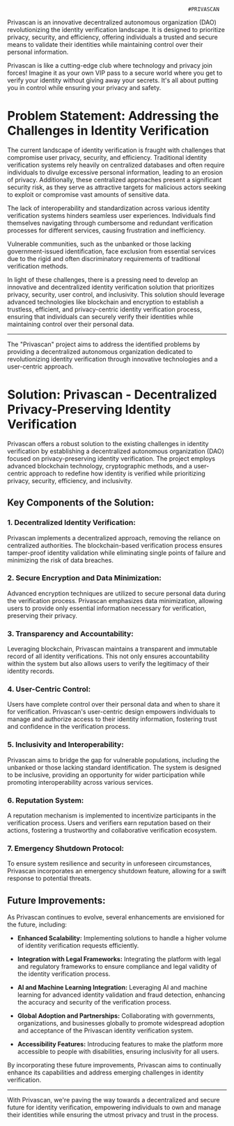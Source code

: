                                                               #PRIVASCAN
Privascan is an innovative decentralized autonomous organization (DAO) revolutionizing the identity verification landscape. It is designed to prioritize privacy, security, and efficiency, offering individuals a trusted and secure means to validate their identities while maintaining control over their personal information.

Privascan is like a cutting-edge club where technology and privacy join forces! Imagine it as your own VIP pass to a secure world where you get to verify your identity without giving away your secrets. It's all about putting you in control while ensuring your privacy and safety.


# Problem Statement: Addressing the Challenges in Identity Verification

The current landscape of identity verification is fraught with challenges that compromise user privacy, security, and efficiency. Traditional identity verification systems rely heavily on centralized databases and often require individuals to divulge excessive personal information, leading to an erosion of privacy. Additionally, these centralized approaches present a significant security risk, as they serve as attractive targets for malicious actors seeking to exploit or compromise vast amounts of sensitive data.

The lack of interoperability and standardization across various identity verification systems hinders seamless user experiences. Individuals find themselves navigating through cumbersome and redundant verification processes for different services, causing frustration and inefficiency.

Vulnerable communities, such as the unbanked or those lacking government-issued identification, face exclusion from essential services due to the rigid and often discriminatory requirements of traditional verification methods.

In light of these challenges, there is a pressing need to develop an innovative and decentralized identity verification solution that prioritizes privacy, security, user control, and inclusivity. This solution should leverage advanced technologies like blockchain and encryption to establish a trustless, efficient, and privacy-centric identity verification process, ensuring that individuals can securely verify their identities while maintaining control over their personal data.

---

The "Privascan" project aims to address the identified problems by providing a decentralized autonomous organization dedicated to revolutionizing identity verification through innovative technologies and a user-centric approach.

# Solution: Privascan - Decentralized Privacy-Preserving Identity Verification

Privascan offers a robust solution to the existing challenges in identity verification by establishing a decentralized autonomous organization (DAO) focused on privacy-preserving identity verification. The project employs advanced blockchain technology, cryptographic methods, and a user-centric approach to redefine how identity is verified while prioritizing privacy, security, efficiency, and inclusivity.

## Key Components of the Solution:

### 1. **Decentralized Identity Verification:**
   Privascan implements a decentralized approach, removing the reliance on centralized authorities. The blockchain-based verification process ensures tamper-proof identity validation while eliminating single points of failure and minimizing the risk of data breaches.

### 2. **Secure Encryption and Data Minimization:**
   Advanced encryption techniques are utilized to secure personal data during the verification process. Privascan emphasizes data minimization, allowing users to provide only essential information necessary for verification, preserving their privacy.

### 3. **Transparency and Accountability:**
   Leveraging blockchain, Privascan maintains a transparent and immutable record of all identity verifications. This not only ensures accountability within the system but also allows users to verify the legitimacy of their identity records.

### 4. **User-Centric Control:**
   Users have complete control over their personal data and when to share it for verification. Privascan's user-centric design empowers individuals to manage and authorize access to their identity information, fostering trust and confidence in the verification process.

### 5. **Inclusivity and Interoperability:**
   Privascan aims to bridge the gap for vulnerable populations, including the unbanked or those lacking standard identification. The system is designed to be inclusive, providing an opportunity for wider participation while promoting interoperability across various services.

### 6. **Reputation System:**
   A reputation mechanism is implemented to incentivize participants in the verification process. Users and verifiers earn reputation based on their actions, fostering a trustworthy and collaborative verification ecosystem.

### 7. **Emergency Shutdown Protocol:**
   To ensure system resilience and security in unforeseen circumstances, Privascan incorporates an emergency shutdown feature, allowing for a swift response to potential threats.

## Future Improvements:

As Privascan continues to evolve, several enhancements are envisioned for the future, including:

- **Enhanced Scalability:** Implementing solutions to handle a higher volume of identity verification requests efficiently.
  
- **Integration with Legal Frameworks:** Integrating the platform with legal and regulatory frameworks to ensure compliance and legal validity of the identity verification process.

- **AI and Machine Learning Integration:** Leveraging AI and machine learning for advanced identity validation and fraud detection, enhancing the accuracy and security of the verification process.

- **Global Adoption and Partnerships:** Collaborating with governments, organizations, and businesses globally to promote widespread adoption and acceptance of the Privascan identity verification system.

- **Accessibility Features:** Introducing features to make the platform more accessible to people with disabilities, ensuring inclusivity for all users.

By incorporating these future improvements, Privascan aims to continually enhance its capabilities and address emerging challenges in identity verification.

---

With Privascan, we're paving the way towards a decentralized and secure future for identity verification, empowering individuals to own and manage their identities while ensuring the utmost privacy and trust in the process.
